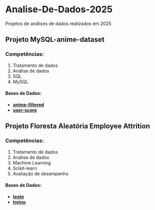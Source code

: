 # Analise-De-Dados-2025
Projetos de análises de dados realizados em 2025

## Projeto MySQL-anime-dataset
### Competências:
1. Tratamento de dados
2. Análise de dados
3. SQL
4. MySQL
#### Bases de Dados:
- **[anime-filtered](https://www.kaggle.com/datasets/dbdmobile/myanimelist-dataset?select=anime-filtered.csv)**  
- **[user-score](https://www.kaggle.com/datasets/dbdmobile/myanimelist-dataset?select=users-score-2023.csv)**  

## Projeto Floresta Aleatória Employee Attrition
### Competências:
1. Tratamento de dados
2. Análise de dados
3. Machine Learning
4. Scikit-learn
5. Avaliação de desempenho
#### Bases de Dados:
- **[teste](https://www.kaggle.com/datasets/stealthtechnologies/employee-attrition-dataset)**  
- **[treino](https://www.kaggle.com/datasets/stealthtechnologies/employee-attrition-dataset?select=train.csv)**  
